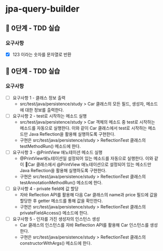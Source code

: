 # jpa-query-builder

## 🚀 0단계 - TDD 실습

### 요구사항

* [x] 123 이라는 숫자를 문자열로 반환

## 🚀 0단계 - TDD 실습

### 요구사항

* [ ] 요구사항 1 - 클래스 정보 출력
  * src/test/java/persistence/study > Car 클래스의 모든 필드, 생성자, 메소드에 대한 정보를 출력한다.
* [ ] 요구사항 2 - test로 시작하는 메소드 실행
  * src/test/java/persistence/study > Car 객체의 메소드 중 test로 시작하는 메소드를 자동으로 실행한다. 이와 같이 Car 클래스에서 test로 시작하는 메소드만 Java Reflection을 활용해 실행하도록 구현한다.
  * 구현은 src/test/java/persistence/study > ReflectionTest 클래스의 testMethodRun() 메소드에 한다.
* [ ] 요구사항 3 - @PrintView 애노테이션 메소드 실행
  * @PrintView애노테이션일 설정되어 있는 메소드를 자동으로 실행한다. 이와 같이 Car 클래스에서 @PrintView 애노테이션으로 설정되어 있는 메소드만 Java Reflection을 활용해 실행하도록 구현한다.
  * 구현은 src/test/java/persistence/study > ReflectionTest 클래스의 testAnnotationMethodRun() 메소드에 한다.
* [ ] 요구사항 4 - private field에 값 할당
  * 자바 Reflection API를 활용해 다음 Car 클래스의 name과 price 필드에 값을 할당한 후 getter 메소드를 통해 값을 확인한다.
  * 구현은 src/test/java/persistence/study > ReflectionTest 클래스의 privateFieldAccess() 메소드에 한다.
* [ ] 요구사항 5 - 인자를 가진 생성자의 인스턴스 생성
  * Car 클래스의 인스턴스를 자바 Reflection API를 활용해 Car 인스턴스를 생성한다.
  * 구현은 src/test/java/persistence/study > ReflectionTest 클래스의 constructorWithArgs() 메소드에 한다.




